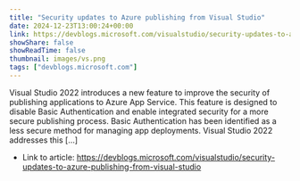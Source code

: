 ```yaml
---
title: "Security updates to Azure publishing from Visual Studio"
date: 2024-12-23T13:00:24+00:00
link: https://devblogs.microsoft.com/visualstudio/security-updates-to-azure-publishing-from-visual-studio
showShare: false
showReadTime: false
thumbnail: images/vs.png
tags: ["devblogs.microsoft.com"]
---
```

Visual Studio 2022 introduces a new feature to improve the security of publishing applications to Azure App Service. This feature is designed to disable Basic Authentication and enable integrated security for a more secure publishing process. Basic Authentication has been identified as a less secure method for managing app deployments. Visual Studio 2022 addresses this […]

- Link to article: https://devblogs.microsoft.com/visualstudio/security-updates-to-azure-publishing-from-visual-studio